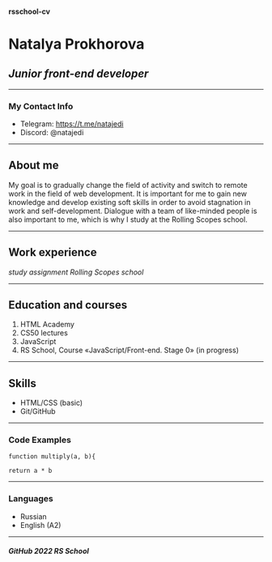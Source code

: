 #### rsschool-cv
# __Natalya Prokhorova__                               

## *Junior front-end developer*

******************************************

### My Contact Info 
+ Telegram: https://t.me/natajedi
+ Discord: @natajedi

-----------------------------------------

## About me

My goal is to gradually change the field of activity and switch to remote work in the field of web development. It is important for me to gain new knowledge and develop existing soft skills in order to avoid stagnation in work and self-development. Dialogue with a team of like-minded people is also important to me, which is why I study at the Rolling Scopes school.

*********************************************

## Work experience
  _study assignment Rolling Scopes school_

**********************************************

## Education and courses

1. HTML Academy
2. CS50 lectures
3. JavaScript  
4. RS School, Course «JavaScript/Front-end. Stage 0» (in progress)

**********************************************

## Skills

* HTML/CSS (basic)
* Git/GitHub

***********************************************

### Code Examples

```
function multiply(a, b){

return a * b

```

*************************************************

### Languages

* Russian 
* English (A2)

-------------------------------------------

##### *GitHub             2022              RS School*    



